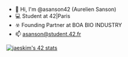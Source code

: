 - :wave: Hi, I'm @asanson42 (Aurelien Sanson)
- 💻 Student at 42|Paris 
- ☣️ Founding Partner at BOA BIO INDUSTRY
- 📫 asanson@student.42.fr


[![jaeskim's 42 stats](https://badge42.herokuapp.com/api/stats/asanson)](https://github.com/Asanson/badge42)
